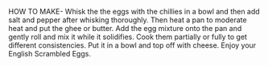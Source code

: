 HOW TO MAKE-
Whisk the the eggs with the chillies in a bowl and then add salt and pepper after whisking thoroughly.
Then heat a pan to moderate heat and put the ghee or butter.
Add the egg mixture onto the pan and gently roll and mix it while it solidifies. 
Cook them partially or fully to get different consistencies.
Put it in a bowl and top off with cheese.
Enjoy your English Scrambled Eggs.
